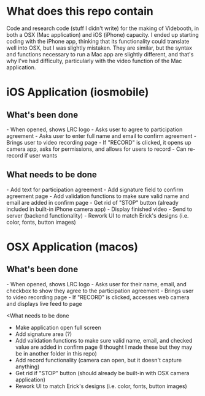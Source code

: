 <h1>What does this repo contain</h1>
Code and research code (stuff I didn't write) for the making of Videbooth, in both a OSX (Mac application) and iOS (iPhone) capacity.
I ended up starting coding with the iPhone app, thinking that its functionality could translate well into OSX, but I was slightly mistaken. They are similar, but the syntax and functions necessary to run a Mac app are slightly different, and that's why I've had difficulty, particularly with the video function of the Mac application.

<h1>iOS Application (iosmobile)</h1>
<h2>What's been done</h2>
- When opened, shows LRC logo
- Asks user to agree to participation agreement 
- Asks user to enter full name and email to confirm agreement
- Brings user to video recording page
- If "RECORD" is clicked, it opens up camera app, asks for permissions, and allows for users to record
- Can re-record if user wants

<h2>What needs to be done</h2>
- Add text for participation agreement
- Add signature field to confirm agreement page
- Add validation functions to make sure valid name and email are added in confirm page
- Get rid of "STOP" button (already included in built-in iPhone camera app)
- Display finished video
- Send to server (backend functionality)
- Rework UI to match Erick's designs (i.e. color, fonts, button images)

<h1>OSX Application (macos)</h1>
<h2>What's been done</h2>
- When opened, shows LRC logo
- Asks user for their name, email, and checkbox to show they agree to the participation agreement
- Brings user to video recording page
- If "RECORD" is clicked, accesses web camera and displays live feed to page

<What needs to be done</h2>
- Make application open full screen
- Add signature area (?)
- Add validation functions to make sure valid name, email, and checked value are added in confirm page (I thought I made these but they may be in another folder in this repo)
- Add record functionality (camera can open, but it doesn't capture anything)
- Get rid if "STOP" button (should already be built-in with OSX camera application)
- Rework UI to match Erick's designs (i.e. color, fonts, button images)
